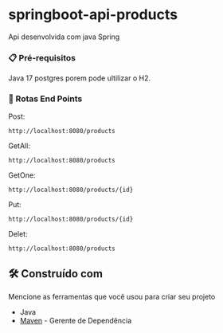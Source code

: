 # springboot-api-products
Api desenvolvida com java Spring


### 📋 Pré-requisitos
Java 17
postgres porem pode ultilizar o H2.

### 🔧 Rotas End Points

Post:

```
http://localhost:8080/products
```

GetAll:

```
http://localhost:8080/products
```

GetOne:

```
http://localhost:8080/products/{id}
```
Put:

```
http://localhost:8080/products/{id}
```

Delet:

```
http://localhost:8080/products
```




## 🛠️ Construído com

Mencione as ferramentas que você usou para criar seu projeto

*  Java
* [Maven](https://maven.apache.org/) - Gerente de Dependência
